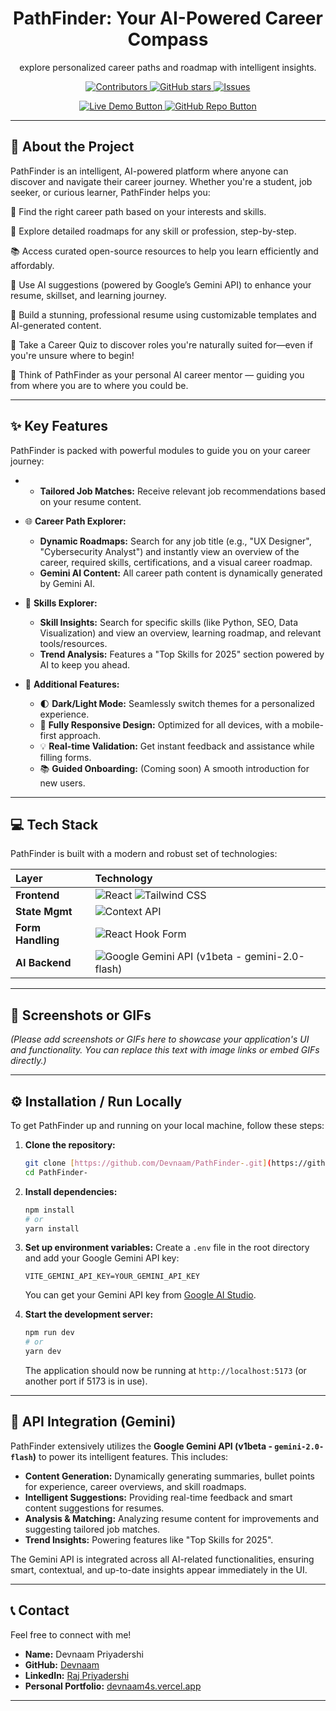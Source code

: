 <div align="center">
<h1>PathFinder: Your AI-Powered Career Compass</h1>
<p>explore personalized career paths and roadmap with intelligent insights.</p>

<p>
  <a href="https://github.com/Devnaam/PathFinder-/graphs/contributors">
    <img src="https://img.shields.io/github/contributors/Devnaam/PathFinder-?color=blue" alt="Contributors">
  </a>
  <a href="https://github.com/Devnaam/PathFinder-/stargazers">
    <img src="https://img.shields.io/github/stars/Devnaam/PathFinder-?style=social" alt="GitHub stars">
  </a>
  <a href="https://github.com/Devnaam/PathFinder-/issues">
    <img src="https://img.shields.io/github/issues/Devnaam/PathFinder-?color=red" alt="Issues">
  </a>
</p>

<p>
  <a href="https://path-finder-ochre-pi.vercel.app/" target="_blank">
    <img src="https://img.shields.io/badge/Live%20Demo-Visit%20App-30363D?style=for-the-badge&logo=vercel&logoColor=white" alt="Live Demo Button">
  </a>
  <a href="https://github.com/Devnaam/PathFinder-.git" target="_blank">
    <img src="https://img.shields.io/badge/GitHub%20Repo-Explore%20Code-30363D?style=for-the-badge&logo=github&logoColor=white" alt="GitHub Repo Button">
  </a>
</p>
</div>

---

## 🚀 About the Project

PathFinder is an intelligent, AI-powered platform where anyone can discover and navigate their career journey. Whether you're a student, job seeker, or curious learner, PathFinder helps you:

📍 Find the right career path based on your interests and skills.

🧱 Explore detailed roadmaps for any skill or profession, step-by-step.

📚 Access curated open-source resources to help you learn efficiently and affordably.

🤖 Use AI suggestions (powered by Google’s Gemini API) to enhance your resume, skillset, and learning journey.

📝 Build a stunning, professional resume using customizable templates and AI-generated content.

🧪 Take a Career Quiz to discover roles you're naturally suited for—even if you're unsure where to begin!

🧠 Think of PathFinder as your personal AI career mentor — guiding you from where you are to where you could be.

---

## ✨ Key Features

PathFinder is packed with powerful modules to guide you on your career journey:

* * **Tailored Job Matches:** Receive relevant job recommendations based on your resume content.

* 🌐 **Career Path Explorer:**
    * **Dynamic Roadmaps:** Search for any job title (e.g., "UX Designer", "Cybersecurity Analyst") and instantly view an overview of the career, required skills, certifications, and a visual career roadmap.
    * **Gemini AI Content:** All career path content is dynamically generated by Gemini AI.

* 💼 **Skills Explorer:**
    * **Skill Insights:** Search for specific skills (like Python, SEO, Data Visualization) and view an overview, learning roadmap, and relevant tools/resources.
    * **Trend Analysis:** Features a "Top Skills for 2025" section powered by AI to keep you ahead.

* 🔧 **Additional Features:**
    * 🌓 **Dark/Light Mode:** Seamlessly switch themes for a personalized experience.
    * 📱 **Fully Responsive Design:** Optimized for all devices, with a mobile-first approach.
    * 💡 **Real-time Validation:** Get instant feedback and assistance while filling forms.
    * 📚 **Guided Onboarding:** (Coming soon) A smooth introduction for new users.

---

## 💻 Tech Stack

PathFinder is built with a modern and robust set of technologies:

| Layer         | Technology                                                                                                                                                                                                                                  |
| :------------ | :------------------------------------------------------------------------------------------------------------------------------------------------------------------------------------------------------------------------------------------ |
| **Frontend** | ![React](https://img.shields.io/badge/React-61DAFB?style=for-the-badge&logo=react&logoColor=black) ![Tailwind CSS](https://img.shields.io/badge/Tailwind_CSS-06B6D4?style=for-the-badge&logo=tailwind-css&logoColor=white)                  |
| **State Mgmt** | ![Context API](https://img.shields.io/badge/Context_API-0288D1?style=for-the-badge&logo=react&logoColor=white)                                                                                                                                |
| **Form Handling** | ![React Hook Form](https://img.shields.io/badge/React_Hook_Form-EC5990?style=for-the-badge&logo=reacthookform&logoColor=white)                                                                                                                  |
| **AI Backend** | ![Google Gemini API](https://img.shields.io/badge/Google_Gemini_API-4285F4?style=for-the-badge&logo=google&logoColor=white) (v1beta - gemini-2.0-flash)                                                                                      |

---

## 📸 Screenshots or GIFs

*(Please add screenshots or GIFs here to showcase your application's UI and functionality. You can replace this text with image links or embed GIFs directly.)*

---

## ⚙️ Installation / Run Locally

To get PathFinder up and running on your local machine, follow these steps:

1.  **Clone the repository:**
    ```bash
    git clone [https://github.com/Devnaam/PathFinder-.git](https://github.com/Devnaam/PathFinder-.git)
    cd PathFinder-
    ```

2.  **Install dependencies:**
    ```bash
    npm install
    # or
    yarn install
    ```

3.  **Set up environment variables:**
    Create a `.env` file in the root directory and add your Google Gemini API key:
    ```
    VITE_GEMINI_API_KEY=YOUR_GEMINI_API_KEY
    ```
    You can get your Gemini API key from [Google AI Studio](https://aistudio.google.com/app/apikey).

4.  **Start the development server:**
    ```bash
    npm run dev
    # or
    yarn dev
    ```
    The application should now be running at `http://localhost:5173` (or another port if 5173 is in use).

---

## 🤖 API Integration (Gemini)

PathFinder extensively utilizes the **Google Gemini API (v1beta - `gemini-2.0-flash`)** to power its intelligent features. This includes:

* **Content Generation:** Dynamically generating summaries, bullet points for experience, career overviews, and skill roadmaps.
* **Intelligent Suggestions:** Providing real-time feedback and smart content suggestions for resumes.
* **Analysis & Matching:** Analyzing resume content for improvements and suggesting tailored job matches.
* **Trend Insights:** Powering features like "Top Skills for 2025".

The Gemini API is integrated across all AI-related functionalities, ensuring smart, contextual, and up-to-date insights appear immediately in the UI.

---

## 📞 Contact

Feel free to connect with me!

* **Name:** Devnaam Priyadershi
* **GitHub:** [Devnaam](https://github.com/Devnaam)
* **LinkedIn:** [Raj Priyadershi](https://www.linkedin.com/in/raj-priyadershi-56a256282/)
* **Personal Portfolio:** [devnaam4s.vercel.app](https://devnaam4s.vercel.app/)

---